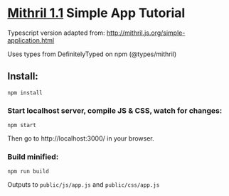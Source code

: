 # [Mithril 1.1](http://mithril.js.org/) Simple App Tutorial

Typescript version adapted from: http://mithril.js.org/simple-application.html

Uses types from DefinitelyTyped on npm (@types/mithril)

## Install:

	npm install

### Start localhost server, compile JS & CSS, watch for changes:

	npm start

Then go to http://localhost:3000/ in your browser.

### Build minified:

	npm run build

Outputs to `public/js/app.js` and `public/css/app.js`
